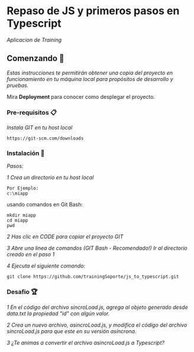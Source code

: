 # Repaso de JS y primeros pasos en Typescript

_Aplicacion de Training_

## Comenzando 🚀

_Estas instrucciones te permitirán obtener una copia del proyecto en funcionamiento en tu máquina local para propósitos de desarrollo y pruebas._

Mira **Deployment** para conocer como desplegar el proyecto.


### Pre-requisitos 📋

_Instala GIT en tu host local_

```
https://git-scm.com/downloads
```

### Instalación 🔧

_Pasos:_

_1 Crea un directorio en tu host local_

```
Por Ejemplo:
c:\miapp
```

usando comandos en Git Bash:

```
mkdir miapp
cd miapp
pwd

```

_2 Has clic en CODE para copiar el proyecto GIT_

_3 Abre una linea de comandos (GIT Bash - Recomendado!) Ir al directorio creado en el paso 1_

_4 Ejecuta el siguiente comando:_

```
git clone https://github.com/trainingSoporte/js_to_typescript.git

```
### Desafio 🏆

_1 En el código del archivo sincroLoad.js, agrega al objeto generado desde data.txt la propiedad "id" con algún valor._ 

_2 Crea un nuevo archivo, asincroLoad.js, y modifica el código del archivo sincroLoad.js para que este en su versión asíncrona._

_3 ¿Te animas a convertir el archivo asincroLoad.js a Typescript?_

